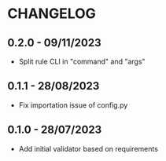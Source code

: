 # CHANGELOG

## 0.2.0 - 09/11/2023
- Split rule CLI in "command" and "args"

## 0.1.1 - 28/08/2023
- Fix importation issue of config.py

## 0.1.0 - 28/07/2023
- Add initial validator based on requirements